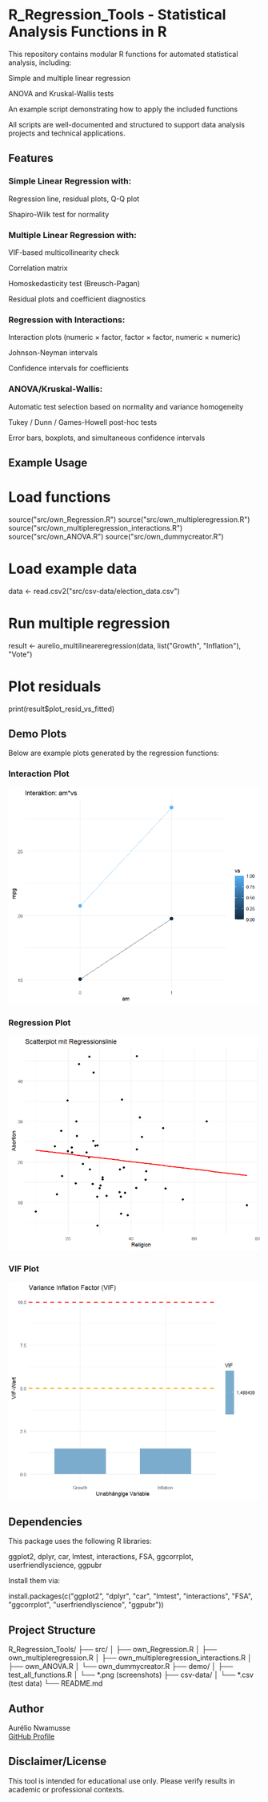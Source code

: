# R_Regression_Tools - Statistical Analysis Functions in R

This repository contains modular R functions for automated statistical analysis, including:

Simple and multiple linear regression

ANOVA and Kruskal-Wallis tests

An example script demonstrating how to apply the included functions

All scripts are well-documented and structured to support data analysis projects and technical applications.

## Features

### Simple Linear Regression with:

Regression line, residual plots, Q-Q plot

Shapiro-Wilk test for normality

### Multiple Linear Regression with:

VIF-based multicollinearity check

Correlation matrix

Homoskedasticity test (Breusch-Pagan)

Residual plots and coefficient diagnostics

### Regression with Interactions:

Interaction plots (numeric × factor, factor × factor, numeric × numeric)

Johnson-Neyman intervals

Confidence intervals for coefficients

### ANOVA/Kruskal-Wallis:

Automatic test selection based on normality and variance homogeneity

Tukey / Dunn / Games-Howell post-hoc tests

Error bars, boxplots, and simultaneous confidence intervals

## Example Usage 

# Load functions
source("src/own_Regression.R")
source("src/own_multipleregression.R")
source("src/own_multipleregression_interactions.R")
source("src/own_ANOVA.R")
source("src/own_dummycreator.R")

# Load example data
data <- read.csv2("src/csv-data/election_data.csv")

# Run multiple regression
result <- aurelio_multilineareregression(data, list("Growth", "Inflation"), "Vote")

# Plot residuals
print(result$plot_resid_vs_fitted)


## Demo Plots

Below are example plots generated by the regression functions:

### Interaction Plot
![Interaction Plot](src/demo/interaction_plot.png)

### Regression Plot
![Regression Plot](src/demo/regression_plot.png)

### VIF Plot
![VIF Plot](src/demo/vif_plot.png)

## Dependencies

This package uses the following R libraries:

ggplot2, dplyr, car, lmtest, interactions, FSA, ggcorrplot, userfriendlyscience, ggpubr

Install them via:

install.packages(c("ggplot2", "dplyr", "car", "lmtest", "interactions", "FSA", "ggcorrplot", "userfriendlyscience", "ggpubr"))

## Project Structure

R_Regression_Tools/
├── src/
│   ├── own_Regression.R
│   ├── own_multipleregression.R
│   ├── own_multipleregression_interactions.R
│   ├── own_ANOVA.R
│   └── own_dummycreator.R
├── demo/
│   ├── test_all_functions.R
│   └── *.png (screenshots)
├── csv-data/
│   └── *.csv (test data)
└── README.md


## Author

Aurélio Nwamusse  
[GitHub Profile](https://github.com/aurelionw)

## Disclaimer/License

This tool is intended for educational use only. Please verify results in academic or professional contexts.
